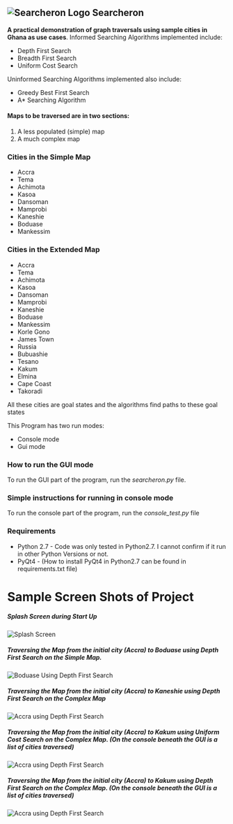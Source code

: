 ## ![Searcheron Logo](icons/logo.png) Searcheron
**A practical demonstration of graph traversals using sample cities in Ghana as use cases**.
Informed Searching Algorithms implemented include:
* Depth First Search
* Breadth First Search
* Uniform Cost Search

Uninformed Searching Algorithms implemented also include:
* Greedy Best First Search
* A* Searching Algorithm

#### Maps to be traversed are in two sections:
1. A less populated (simple) map
2. A much complex map

### Cities in the Simple Map
* Accra
* Tema
* Achimota
* Kasoa
* Dansoman
* Mamprobi
* Kaneshie
* Boduase
* Mankessim

### Cities in the Extended Map
* Accra
* Tema
* Achimota
* Kasoa
* Dansoman
* Mamprobi
* Kaneshie
* Boduase
*  Mankessim
*  Korle Gono
*  James Town
* Russia
* Bubuashie
* Tesano
* Kakum
* Elmina
* Cape Coast
* Takoradi

All these cities are goal states and the algorithms find paths to these goal states

This Program has two run modes: 
* Console mode
* Gui mode

### How  to run the GUI mode
To run the GUI part of the program, run the *searcheron.py* file.
### Simple instructions for running in console mode
To run the console part of the program, run the *console_test.py* file

### Requirements
* Python 2.7 - Code was only tested in Python2.7. I cannot confirm if it run in other Python Versions or not.
* PyQt4 - (How to install PyQt4 in Python2.7 can be found in requirements.txt file)

# Sample Screen Shots of Project
##### Splash Screen during Start Up
![Splash Screen](shots/splash_screen.png)

##### Traversing the Map from the initial city (Accra) to Boduase using Depth First Search on the Simple Map.
![Boduase Using Depth First Search](shots/original_depth_first.png)

##### Traversing the Map from the initial city (Accra) to Kaneshie using Depth First Search on the Complex Map
![Accra using Depth First Search](shots/extended_kaneshie_traversal_depth.png)

##### Traversing the Map from the initial city (Accra) to Kakum using Uniform Cost Search on the Complex Map. (On the console beneath the GUI is a list of cities traversed)
![Accra using Depth First Search](shots/extended_1_uniform_traversals.png)

##### Traversing the Map from the initial city (Accra) to Kakum using Depth First Search on the Complex Map. (On the console beneath the GUI is a list of cities traversed)
![Accra using Depth First Search](shots/extended_1_depth_traversal.png)


